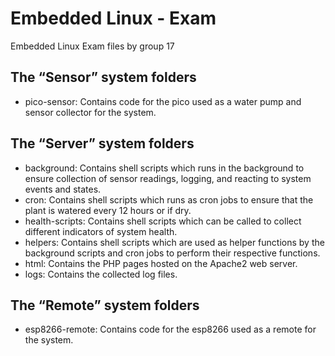 # Embedded Linux - Exam

Embedded Linux Exam files by group 17

## The “Sensor” system folders
- pico-sensor: Contains code for the pico used as a water pump and sensor collector for the system.

## The “Server” system folders
- background: Contains shell scripts which runs in the background to ensure collection of sensor readings, logging, and reacting to system events and states.
- cron: Contains shell scripts which runs as cron jobs to ensure that the plant is watered every 12 hours or if dry.
- health-scripts: Contains shell scripts which can be called to collect different indicators of system health.
- helpers: Contains shell scripts which are used as helper functions by the background scripts and cron jobs to perform their respective functions.
- html: Contains the PHP pages hosted on the Apache2 web server.
- logs: Contains the collected log files.

## The “Remote” system folders
- esp8266-remote: Contains code for the esp8266 used as a remote for the system.
